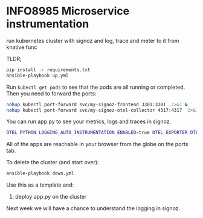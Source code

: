 # INFO8985 Microservice instrumentation
run kubernetes cluster with signoz and log, trace and meter to it from knative func

TLDR;

```bash
pip install -r requirements.txt
ansible-playbook up.yml

```

Run `kubectl get pods` to see that the pods are all running or completed. Then you need to forward the ports:

```bash
nohup kubectl port-forward svc/my-signoz-frontend 3301:3301  2>&1 &
nohup kubectl port-forward svc/my-signoz-otel-collector 4317:4317  2>&1 &
```

You can run app.py to see your metrics, logs and traces in signoz. 

```bash
OTEL_PYTHON_LOGGING_AUTO_INSTRUMENTATION_ENABLED=true OTEL_EXPORTER_OTLP_ENDPOINT=localhost:4317 OTEL_SERVICE_NAME=io.github.rhildred.INFO8985_microservice_instrumentation OTEL_EXPORTER_OTLP_INSECURE=true opentelemetry-instrument --traces_exporter otlp --metrics_exporter otlp --logs_exporter otlp python app.py
```

All of the apps are reachable in your browser from the globe on the ports tab.

To delete the cluster (and start over):

```bash
ansible-playbook down.yml
```

Use this as a template and:

1. deploy app.py on the cluster

Next week we will have a chance to understand the logging in signoz.
